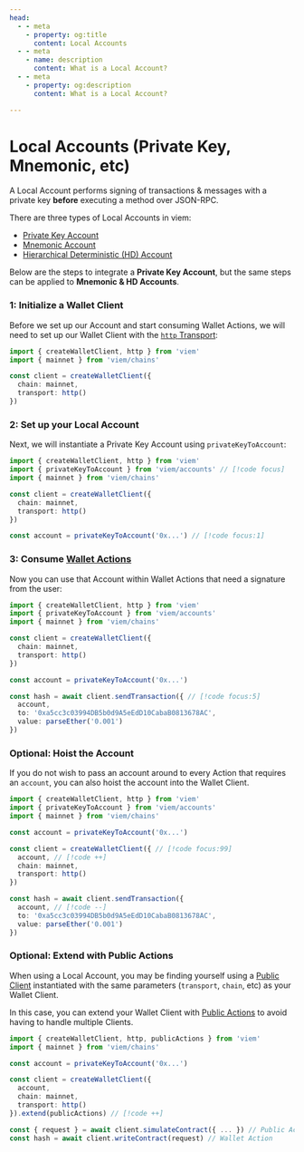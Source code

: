 ```yaml
---
head:
  - - meta
    - property: og:title
      content: Local Accounts
  - - meta
    - name: description
      content: What is a Local Account?
  - - meta
    - property: og:description
      content: What is a Local Account?

---
```


# Local Accounts (Private Key, Mnemonic, etc)

A Local Account performs signing of transactions & messages with a private key **before** executing a method over JSON-RPC.

There are three types of Local Accounts in viem:

- [Private Key Account](/docs/accounts/privateKey)
- [Mnemonic Account](/docs/accounts/mnemonic)
- [Hierarchical Deterministic (HD) Account](/docs/accounts/hd)

Below are the steps to integrate a **Private Key Account**, but the same steps can be applied to **Mnemonic & HD Accounts**.

### 1: Initialize a Wallet Client

Before we set up our Account and start consuming Wallet Actions, we will need to set up our Wallet Client with the [`http` Transport](/docs/clients/transports/http):

```ts
import { createWalletClient, http } from 'viem'
import { mainnet } from 'viem/chains'

const client = createWalletClient({
  chain: mainnet,
  transport: http()
})
```

### 2: Set up your Local Account

Next, we will instantiate a Private Key Account using `privateKeyToAccount`:

```ts
import { createWalletClient, http } from 'viem'
import { privateKeyToAccount } from 'viem/accounts' // [!code focus]
import { mainnet } from 'viem/chains'

const client = createWalletClient({
  chain: mainnet,
  transport: http()
})

const account = privateKeyToAccount('0x...') // [!code focus:1]
```

### 3: Consume [Wallet Actions](/docs/actions/wallet/introduction)

Now you can use that Account within Wallet Actions that need a signature from the user:

```ts
import { createWalletClient, http } from 'viem'
import { privateKeyToAccount } from 'viem/accounts'
import { mainnet } from 'viem/chains'

const client = createWalletClient({
  chain: mainnet,
  transport: http()
})

const account = privateKeyToAccount('0x...')

const hash = await client.sendTransaction({ // [!code focus:5]
  account,
  to: '0xa5cc3c03994DB5b0d9A5eEdD10CabaB0813678AC',
  value: parseEther('0.001')
})
```

### Optional: Hoist the Account

If you do not wish to pass an account around to every Action that requires an `account`, you can also hoist the account into the Wallet Client.

```ts
import { createWalletClient, http } from 'viem'
import { privateKeyToAccount } from 'viem/accounts'
import { mainnet } from 'viem/chains'

const account = privateKeyToAccount('0x...')

const client = createWalletClient({ // [!code focus:99]
  account, // [!code ++]
  chain: mainnet,
  transport: http()
})

const hash = await client.sendTransaction({
  account, // [!code --]
  to: '0xa5cc3c03994DB5b0d9A5eEdD10CabaB0813678AC',
  value: parseEther('0.001')
})
```

### Optional: Extend with Public Actions

When using a Local Account, you may be finding yourself using a [Public Client](/docs/clients/public) instantiated with the same parameters (`transport`, `chain`, etc) as your Wallet Client.

In this case, you can extend your Wallet Client with [Public Actions](/docs/actions/public/introduction) to avoid having to handle multiple Clients.

```ts {12}
import { createWalletClient, http, publicActions } from 'viem'
import { mainnet } from 'viem/chains'

const account = privateKeyToAccount('0x...')

const client = createWalletClient({
  account,
  chain: mainnet,
  transport: http()
}).extend(publicActions) // [!code ++]

const { request } = await client.simulateContract({ ... }) // Public Action
const hash = await client.writeContract(request) // Wallet Action
```
